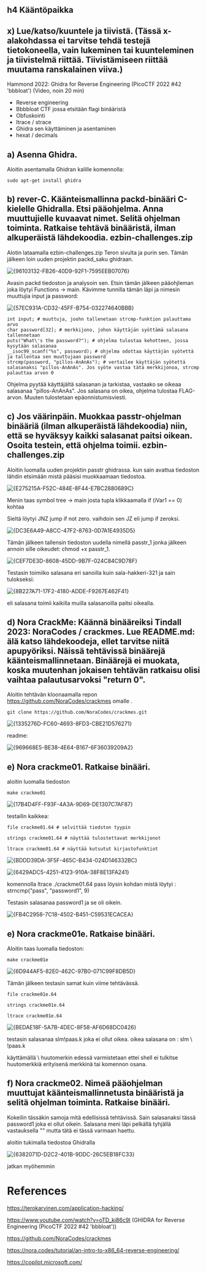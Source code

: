 ## h4 Kääntöpaikka

## x) Lue/katso/kuuntele ja tiivistä. (Tässä x-alakohdassa ei tarvitse tehdä testejä tietokoneella, vain lukeminen tai kuunteleminen ja tiivistelmä riittää. Tiivistämiseen riittää muutama ranskalainen viiva.)

Hammond 2022: Ghidra for Reverse Engineering (PicoCTF 2022 #42 'bbbloat') (Video, noin 20 min)


- Reverse engineering
- Bbbbloat CTF jossa etsitään flagi binääristä
- Obfuskointi
- ltrace / strace 
- Ghidra sen käyttäminen ja asentaminen
- hexat / decimals


## a) Asenna Ghidra.

Aloitin asentamalla Ghidran kalille komennolla:

    sudo apt-get install ghidra

## b) rever-C. Käänteismallinna packd-binääri C-kielelle Ghidralla. Etsi pääohjelma. Anna muuttujielle kuvaavat nimet. Selitä ohjelman toiminta. Ratkaise tehtävä binääristä, ilman alkuperäistä lähdekoodia. ezbin-challenges.zip


Alotin lataamalla ezbin-challenges.zip Teron sivulta ja purin sen. Tämän jälkeen loin uuden projektin packd_saku ghidraan.

![{96103132-FB26-40D9-92F1-7595EEB07076}](https://github.com/user-attachments/assets/9effd24d-0c8c-449c-b364-4b3f232faa24)

Avasin packd tiedoston ja analysoin sen. Etsin tämän jälkeen pääohjleman joka löytyi Functions -> main. Kävimme tunnilla tämän läpi ja nimesin muuttujia input ja password:


![{57EC931A-CD32-45FF-B754-032274640BBB}](https://github.com/user-attachments/assets/be22b42c-5373-42af-a1a8-f68597d59ad4)

    int input; # muuttuja, joohn tallenetaan strcmp-funktion palauttama arvo
    char password[32]; # merkkijono, johon käyttäjän syöttämä salasana tallennetaan
    puts("What\'s the password?"); # ohjelma tulostaa kehotteen, jossa kysytään salasanaa
    __isoc99_scanf("%s", password); # ohjelma odottaa käyttäjän syötettä ja tallentaa sen muuttujaan password
    strcmp(password, "pillos-AnAnAs"); # vertailee käyttäjän syötettä salasanaksi "pillos-AnAnAs". Jos syöte vastaa tätä merkkijonoa, strcmp palauttaa arvon 0
    
Ohjelma pyytää käyttäjältä salasanan ja tarkistaa, vastaako se oikeaa salasanaa "pillos-AnAnAs". Jos salasana on oikea, ohjelma tulostaa FLAG-arvon. Muuten tulostetaan epäonnistumisviesti.

## c) Jos väärinpäin. Muokkaa passtr-ohjelman binääriä (ilman alkuperäistä lähdekoodia) niin, että se hyväksyy kaikki salasanat paitsi oikean. Osoita testein, että ohjelma toimii. ezbin-challenges.zip

Aloitin luomalla uuden projektin passtr ghidrassa. kun sain avattua tiedoston lähdin etsimään mistä pääsisi muokkaamaan tiedostoa.

![{E275215A-F52C-484E-8F44-E7BC2880689C}](https://github.com/user-attachments/assets/a844f59f-7cac-4dae-b73b-d62c0843f1b3)

Menin taas symbol tree -> main josta tupla klikkaamalla if (iVar1 == 0) kohtaa 

Sieltä löytyi JNZ jump if not zero. vaihdoin sen JZ eli jump if zeroksi.

![{DC3E6A49-A8CC-47F2-8763-0D7A1E4935D5}](https://github.com/user-attachments/assets/019de30e-b5b0-40fc-84d0-c5a5df340e9e)

Tämän jälkeen tallensin tiedoston uudella nimellä passtr_1 jonka jälkeen annoin sille oikeudet: chmod +x passtr_1. 

![{CEF7DE3D-8608-45DD-9B7F-024C84C9D78F}](https://github.com/user-attachments/assets/b0e656db-fd87-40de-ae92-51d4db7421e5)


Testasin toimiiko salasana eri sanoilla kuin sala-hakkeri-321 ja sain tulokseksi:

![{8B227A71-17F2-4180-ADDE-F9267E462F41}](https://github.com/user-attachments/assets/39bde52e-8a99-433b-92d0-7c1ac347c7c5)

eli salasana toimii kaikilla muilla salasanoilla paitsi oikealla.

## d) Nora CrackMe: Käännä binääreiksi Tindall 2023: NoraCodes / crackmes. Lue README.md: älä katso lähdekoodeja, ellet tarvitse niitä apupyöriksi. Näissä tehtävissä binäärejä käänteismallinnetaan. Binäärejä ei muokata, koska muutenhan jokaisen tehtävän ratkaisu olisi vaihtaa palautusarvoksi "return 0".

Aloitin tehtävän kloonaamalla repon https://github.com/NoraCodes/crackmes omalle .

    git clone https://github.com/NoraCodes/crackmes.git

![{1335276D-FC60-4693-8FD3-CBE21D576271}](https://github.com/user-attachments/assets/1efb08f8-eecd-4b4c-9b16-7b1df427b554)

readme:

![{969668E5-BE38-4E64-B167-6F36039209A2}](https://github.com/user-attachments/assets/5da7a158-0702-43a3-92a1-f7b09d2f1029)



## e) Nora crackme01. Ratkaise binääri.


aloitin luomalla tiedoston 

    make crackme01
    

![{17B4D4FF-F93F-4A3A-9D69-DE1307C7AF87}](https://github.com/user-attachments/assets/5e658bad-47e3-405a-881d-1431381cbc00)

testailin kaikkea:

    file crackme01.64 # selvittää tiedston tyypin

    strings crackme01.64 # näyttää tulostettavat merkkijonot

    ltrace crackme01.64 # näyttää kutsutut kirjastofunktiot

    

![{BDDD39DA-3F5F-465C-B434-024D146332BC}](https://github.com/user-attachments/assets/34e94008-ce8a-4868-8fb7-c03a54af0727)


![{6429ADC5-4251-4123-910A-38F8E13FA241}](https://github.com/user-attachments/assets/32ba436e-a0b7-4def-9acf-f20fecdd5bf5)


komennolla ltrace ./crackme01.64 pass löysin kohdan mistä löytyi : strncmp("pass", "password1", 9) 

Testasin salasanaa password1 ja se oli oikein.

![{FB4C2958-7C18-4502-B451-C59531ECACEA}](https://github.com/user-attachments/assets/f78616d4-19af-4c6a-8a2d-a7ff9195fcbc)
    



## e) Nora crackme01e. Ratkaise binääri.

Aloitin taas luomalla tiedoston:

    make crackme01e

![{6D944AF5-82E0-462C-97B0-071C99F8DB5D}](https://github.com/user-attachments/assets/7d238fbb-1a75-4182-aab4-fd0350118e53)

Tämän jälkeen testasin samat kuin viime tehtävässä.

    file crackme01e.64 

    strings crackme01e.64

    ltrace crackme01e.64

![{BEDAE18F-5A7B-4DEC-8F58-AF6D68DC0426}](https://github.com/user-attachments/assets/ac9dce49-fe53-4f6f-9c86-a8f13de52654)

testasin salasanaa slm!paas.k joka ei ollut oikea. oikea salasana on : slm \ !paas.k


käyttämällä \ huutomerkin edessä varmistetaan ettei shell ei tulkitse huutomerkkiä erityisenä merkkinä tai komennon osana.

## f) Nora crackme02. Nimeä pääohjelman muuttujat käänteismallinnetusta binääristä ja selitä ohjelman toiminta. Ratkaise binääri.

Kokeilin tässäkin samoja mitä edellisissä tehtävissä. Sain salasanaksi tässä password1 joka ei ollut oikein. Salasana meni läpi pelkällä tyhjällä vastauksella "" mutta tätä ei tässä varmaan haettu.

aloitin tukimalla tiedostoa Ghidralla

![{6382071D-D2C2-401B-9DDC-26C5EB18FC33}](https://github.com/user-attachments/assets/b97ada61-cf2d-4b44-ace7-253061e94a0f)

jatkan myöhemmin



# References

https://terokarvinen.com/application-hacking/

https://www.youtube.com/watch?v=oTD_ki86c9I (GHIDRA for Reverse Engineering (PicoCTF 2022 #42 'bbbloat'))

https://github.com/NoraCodes/crackmes

https://nora.codes/tutorial/an-intro-to-x86_64-reverse-engineering/

https://copilot.microsoft.com/



